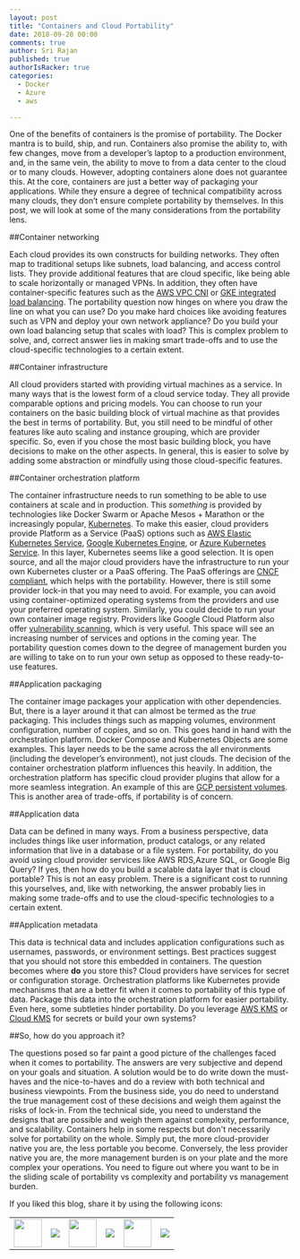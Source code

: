 ```yaml
---
layout: post
title: "Containers and Cloud Portability"
date: 2018-09-28 00:00
comments: true
author: Sri Rajan
published: true
authorIsRacker: true
categories:
  - Docker
  - Azure
  - aws

---
```


One of the benefits of containers is the promise of portability.  The Docker mantra is to build, ship, and run. Containers also promise the ability to, with few changes, move from a developer’s laptop to a production environment, and, in the same vein, the ability to move to from a data center to the cloud or to many clouds. However, adopting containers alone does not guarantee this.  At the core, containers are just a better way of packaging your applications. While they ensure a degree of technical compatibility across many clouds, they don’t ensure complete portability by themselves. In this post, we will look at some of the many considerations from the portability lens.

<!-- more -->

##Container networking


Each cloud provides its own constructs for building networks. They often map to traditional setups like subnets, load balancing, and access control lists. They provide additional features that are cloud specific, like being able to scale horizontally or managed VPNs. In addition, they often have container-specific features such as the [AWS VPC CNI](https://github.com/aws/amazon-vpc-cni-k8s) or [GKE integrated load balancing](https://cloud.google.com/kubernetes-engine/docs/how-to/internal-load-balancing). The portability question now hinges on where you draw the line on what you can use?  Do you make hard choices like avoiding features such as VPN and deploy your own network appliance?  Do you build your own load balancing setup that scales with load? This is complex problem to solve, and, correct answer lies in making smart trade-offs and to use the cloud-specific technologies to a certain extent. 

##Container infrastructure

All cloud providers started with providing virtual machines as a service. In many ways that is the lowest form of a cloud service today. They all provide comparable options and pricing models. You can choose to run your containers on the basic building block of virtual machine as that provides the best in terms of portability. But, you still need to be mindful of other features like auto scaling and instance grouping, which are provider specific. So, even if you chose the most basic building block, you have decisions to make on the other aspects. In general, this is easier to solve by adding some abstraction or mindfully using those cloud-specific features.

##Container orchestration platform

The container infrastructure needs to run something to be able to use containers at scale and in production. This *something* is provided by technologies like Docker Swarm or Apache Mesos + Marathon or the increasingly popular, [Kubernetes](https://kubernetes.io/).  To make this easier, cloud providers provide Platform as a Service (PaaS) options such as [AWS Elastic Kubernetes Service](https://aws.amazon.com/eks/), [Google Kubernetes Engine](https://cloud.google.com/kubernetes-engine/), or [Azure Kubernetes Service](https://azure.microsoft.com/en-gb/services/kubernetes-service/). In this layer, Kubernetes seems like a good selection. It is open source, and all the major cloud providers have the infrastructure to run your own Kubernetes cluster or a PaaS offering. The PaaS offerings are [CNCF compliant](https://github.com/cncf/k8s-conformance), which helps with the portability. However, there is still some provider lock-in that you may need to avoid. For example, you can avoid using container-optimized operating systems from the providers and use your preferred operating system. Similarly, you could decide to run your own container image registry. Providers like Google Cloud Platform also offer [vulnerability scanning](https://cloud.google.com/container-registry/docs/get-image-vulnerabilities), which is very useful. This space will see an increasing number of services and options in the coming year. The portability question comes down to the degree of management burden you are willing to take on to run your own setup as opposed to these ready-to-use features.

##Application packaging

The container image packages your application with other dependencies. But, there is a layer around it that can almost be termed as the *true* packaging. This includes things such as mapping volumes, environment configuration, number of copies, and so on. This goes hand in hand with the orchestration platform.  Docker Compose and Kubernetes Objects are some examples. This layer needs to be the same across the all environments (including the developer’s environment), not just clouds. The decision of the container orchestration platform influences this heavily. In addition, the orchestration platform has specific cloud provider plugins that allow for a more seamless integration. An example of this are [GCP persistent volumes](https://cloud.google.com/kubernetes-engine/docs/concepts/persistent-volumes). This is another area of trade-offs, if portability is of concern.

##Application data

Data can be defined in many ways. From a business perspective, data includes things like user information, product catalogs, or any related information that live in a database or a file system.  For portability, do you avoid using cloud provider services like AWS RDS,Azure SQL, or Google Big Query?  If yes, then how do you build a scalable data layer that is cloud portable? This is not an easy problem. There is a significant cost to running this yourselves, and, like with networking, the answer probably lies in making some trade-offs and to use the cloud-specific technologies to a certain extent. 

##Application metadata

This data is technical data and includes application configurations such as usernames, passwords, or environment settings. Best practices suggest that you should not store this embedded in containers. The question becomes where **do** you store this? Cloud providers have services for secret or configuration storage. Orchestration platforms like Kubernetes provide mechanisms that are a better fit when it comes to portability of this type of data. Package this data into the orchestration platform for easier portability. Even here, some subtleties hinder portability. Do you leverage [AWS KMS](https://aws.amazon.com/kms/) or [Cloud KMS](https://cloud.google.com/kms/docs/secret-management) for secrets or build your own systems?


##So, how do you approach it?

The questions posed so far paint a good picture of the challenges faced when it comes to portability. The answers are very subjective and depend on your goals and situation. A solution would be to do write down the must-haves and the nice-to-haves and do a review with both technical and business viewpoints.  From the business side, you do need to understand the true management cost of these decisions and weigh them against the risks of lock-in. From the technical side, you need to understand the designs that are possible and weigh them against complexity, performance, and scalability. Containers help in some respects but don't necessarily solve for portability on the whole. Simply put, the more cloud-provider native you are, the less portable you become. Conversely, the less provider native you are, the more management burden is on your plate and the more complex your operations.  You need to figure out where you want to be in the sliding scale of portability vs complexity and portability vs management burden.

<table>
  <tr>If you liked this blog, share it by using the following icons:</tr>
  <tr>
   <td>
       <img src="{% asset_path line-tile.png %}" width=50 >
    </td>
    <td>
      <a href="https://twitter.com/home?status=https%3A//developer.rackspace.com/blog/applications-monitoring-creating-a-smoother-financial-close/">
        <img src="{% asset_path shareT.png %}">
      </a>
    </td>
    <td>
       <img src="{% asset_path line-tile.png %}" width=50 >
    </td>
    <td>
      <a href="https://www.facebook.com/sharer/sharer.php?u=https%3A//developer.rackspace.com/blog/applications-monitoring-creating-a-smoother-financial-close/">
        <img src="{% asset_path shareFB.png %}">
      </a>
    </td>
    <td>
       <img src="{% asset_path line-tile.png %}" width=50 >
    </td>
    <td>
      <a href="https://www.linkedin.com/shareArticle?mini=true&url=https%3A//developer.rackspace.com/blog/applications-monitoring-creating-a-smoother-financial-close&summary=&source=">
        <img src="{% asset_path shareL.png %}">
      </a>
    </td>
  </tr>
</table>

</br>
